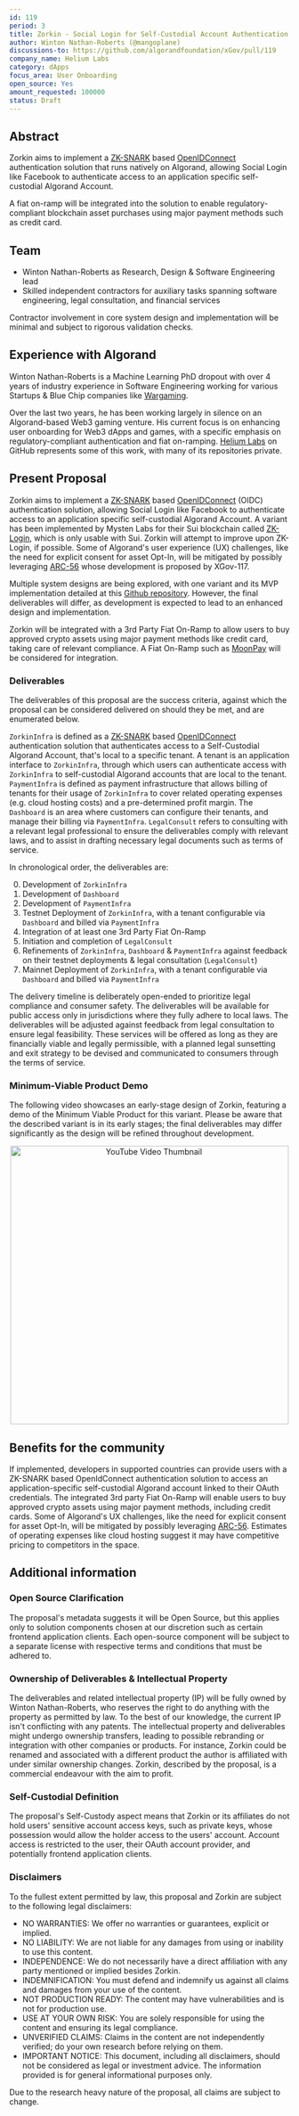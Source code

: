 ```yaml
---
id: 119
period: 3
title: Zorkin - Social Login for Self-Custodial Account Authentication with ZK-SNARKs
author: Winton Nathan-Roberts (@mangoplane)
discussions-to: https://github.com/algorandfoundation/xGov/pull/119
company_name: Helium Labs
category: dApps
focus_area: User Onboarding
open_source: Yes
amount_requested: 100000
status: Draft
---
```


## Abstract
Zorkin aims to implement a <a href="https://z.cash/learn/what-are-zk-snarks/" target="_blank">ZK-SNARK</a> based <a href="https://openid.net/developers/how-connect-works/" target="_blank">OpenIDConnect</a> authentication solution that runs natively on Algorand, allowing Social Login like Facebook to authenticate access to an application specific self-custodial Algorand Account.

A fiat on-ramp will be integrated into the solution to enable regulatory-compliant blockchain asset purchases using major payment methods such as credit card.

## Team
- Winton Nathan-Roberts as Research, Design & Software Engineering lead
- Skilled independent contractors for auxiliary tasks spanning software engineering, legal consultation, and financial services

Contractor involvement in core system design and implementation will be minimal and subject to rigorous validation checks.

## Experience with Algorand

Winton Nathan-Roberts is a Machine Learning PhD dropout with over 4 years of industry experience in Software Engineering working for various Startups & Blue Chip companies like <a href="https://wargaming.com/en/" target="_blank">Wargaming</a>.

Over the last two years, he has been working largely in silence on an Algorand-based Web3 gaming venture. His current focus is on enhancing user onboarding for Web3 dApps and games, with a specific emphasis on regulatory-compliant authentication and fiat on-ramping. <a href="https://github.com/Helium-Labs/" target="_blank">Helium Labs</a> on GitHub represents some of this work, with many of its repositories private.

## Present Proposal

Zorkin aims to implement a <a href="https://z.cash/learn/what-are-zk-snarks/" target="_blank">ZK-SNARK</a> based <a href="https://openid.net/developers/how-connect-works/" target="_blank">OpenIDConnect</a> (OIDC) authentication solution, allowing Social Login like Facebook to authenticate access to an application specific self-custodial Algorand Account. A variant has been implemented by Mysten Labs for their Sui blockchain called <a href="https://sui.io/zklogin" target="_blank">ZK-Login</a>, which is only usable with Sui. Zorkin will attempt to improve upon ZK-Login, if possible. Some of Algorand's user experience (UX) challenges, like the need for explicit consent for asset Opt-In, will be mitigated by possibly leveraging <a href="https://github.com/algorandfoundation/ARCs/pull/269" target="_blank">ARC-56</a> whose development is proposed by XGov-117.

Multiple system designs are being explored, with one variant and its MVP implementation detailed at this <a href="https://github.com/Helium-Labs/Zorkin" target="_blank">Github repository</a>. However, the final deliverables will differ, as development is expected to lead to an enhanced design and implementation.

Zorkin will be integrated with a 3rd Party Fiat On-Ramp to allow users to buy approved crypto assets using major payment methods like credit card, taking care of relevant compliance. A Fiat On-Ramp such as <a href="https://www.moonpay.com/en-au" target="_blank">MoonPay</a> will be considered for integration.

### Deliverables

The deliverables of this proposal are the success criteria, against which the proposal can be considered delivered on should they be met, and are enumerated below.

`ZorkinInfra` is defined as a <a href="https://z.cash/learn/what-are-zk-snarks/" target="_blank">ZK-SNARK</a> based <a href="https://openid.net/developers/how-connect-works/" target="_blank">OpenIDConnect</a> authentication solution that authenticates access to a Self-Custodial Algorand Account, that's local to a specific tenant. A tenant is an application interface to `ZorkinInfra`, through which users can authenticate access with `ZorkinInfra` to self-custodial Algorand accounts that are local to the tenant. `PaymentInfra` is defined as payment infrastructure that allows billing of tenants for their usage of `ZorkinInfra` to cover related operating expenses (e.g. cloud hosting costs) and a pre-determined profit margin. The `Dashboard` is an area where customers can configure their tenants, and manage their billing via `PaymentInfra`. `LegalConsult` refers to consulting with a relevant legal professional to ensure the deliverables comply with relevant laws, and to assist in drafting necessary legal documents such as terms of service.

In chronological order, the deliverables are:

0. Development of `ZorkinInfra`
1. Development of `Dashboard`
1. Development of `PaymentInfra`
2. Testnet Deployment of `ZorkinInfra`, with a tenant configurable via `Dashboard` and billed via `PaymentInfra`
3. Integration of at least one 3rd Party Fiat On-Ramp
4. Initiation and completion of `LegalConsult`  
4. Refinements of `ZorkinInfra`, `Dashboard` & `PaymentInfra` against feedback on their testnet deployments & legal consultation (`LegalConsult`)
5. Mainnet Deployment of `ZorkinInfra`, with a tenant configurable via `Dashboard` and billed via `PaymentInfra`

The delivery timeline is deliberately open-ended to prioritize legal compliance and consumer safety. The deliverables will be available for public access only in jurisdictions where they fully adhere to local laws. The deliverables will be adjusted against feedback from legal consultation to ensure legal feasibility. These services will be offered as long as they are financially viable and legally permissible, with a planned legal sunsetting and exit strategy to be devised and communicated to consumers through the terms of service.

### Minimum-Viable Product Demo

The following video showcases an early-stage design of Zorkin, featuring a demo of the Minimum Viable Product for this variant. Please be aware that the described variant is in its early stages; the final deliverables may differ significantly as the design will be refined throughout development.

<div style="text-align: center;">
    <a href="https://www.youtube.com/watch?v=ZJotF-RdKjA" target="_blank">
        <img src="http://img.youtube.com/vi/ZJotF-RdKjA/0.jpg" alt="YouTube Video Thumbnail" style="width:500px;"/>
    </a>
</div>

## Benefits for the community

If implemented, developers in supported countries can provide users with a ZK-SNARK based OpenIdConnect authentication solution to access an application-specific self-custodial Algorand account linked to their OAuth credentials. The integrated 3rd party Fiat On-Ramp will enable users to buy approved crypto assets using major payment methods, including credit cards. Some of Algorand's UX challenges, like the need for explicit consent for asset Opt-In, will be mitigated by possibly leveraging <a href="https://github.com/algorandfoundation/ARCs/pull/269" target="_blank">ARC-56</a>. Estimates of operating expenses like cloud hosting suggest it may have competitive pricing to competitors in the space.

## Additional information

### Open Source Clarification

The proposal's metadata suggests it will be Open Source, but this applies only to solution components chosen at our discretion such as certain frontend application clients. Each open-source component will be subject to a separate license with respective terms and conditions that must be adhered to.

### Ownership of Deliverables & Intellectual Property

The deliverables and related intellectual property (IP) will be fully owned by Winton Nathan-Roberts, who reserves the right to do anything with the property as permitted by law. To the best of our knowledge, the current IP isn't conflicting with any patents. The intellectual property and deliverables might undergo ownership transfers, leading to possible rebranding or integration with other companies or products. For instance, Zorkin could be renamed and associated with a different product the author is affiliated with under similar ownership changes. Zorkin, described by the proposal, is a commercial endeavour with the aim to profit.

### Self-Custodial Definition

The proposal's Self-Custody aspect means that Zorkin or its affiliates do not hold users' sensitive account access keys, such as private keys, whose possession would allow the holder access to the users' account. Account access is restricted to the user, their OAuth account provider, and potentially frontend application clients.

### Disclaimers

To the fullest extent permitted by law, this proposal and Zorkin are subject to the following legal disclaimers:

- NO WARRANTIES: We offer no warranties or guarantees, explicit or implied.
- NO LIABILITY: We are not liable for any damages from using or inability to use this content.
- INDEPENDENCE: We do not necessarily have a direct affiliation with any party mentioned or implied besides Zorkin.
- INDEMNIFICATION: You must defend and indemnify us against all claims and damages from your use of the content.
- NOT PRODUCTION READY: The content may have vulnerabilities and is not for production use.
- USE AT YOUR OWN RISK: You are solely responsible for using the content and ensuring its legal compliance.
- UNVERIFIED CLAIMS: Claims in the content are not independently verified; do your own research before relying on them.
- IMPORTANT NOTICE: This document, including all disclaimers, should not be considered as legal or investment advice. The information provided is for general informational purposes only.

Due to the research heavy nature of the proposal, all claims are subject to change.